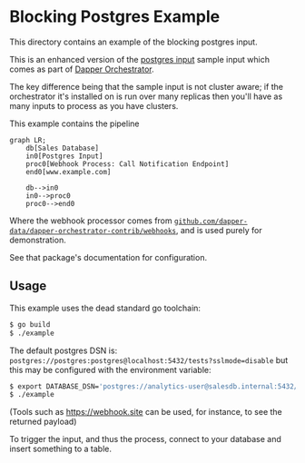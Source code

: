 # Blocking Postgres Example

This directory contains an example of the blocking postgres input.

This is an enhanced version of the [postgres input](https://pkg.go.dev/github.com/dapper-data/dapper-orchestrator#PostgresInput) sample input which comes as part of [Dapper Orchestrator](https://github.com/dapper-data/dapper-orchestrator).

The key difference being that the sample input is not cluster aware; if the orchestrator it's installed on is run over many replicas then you'll have as many inputs to process as you have clusters.

This example contains the pipeline

```mermaid
graph LR;
    db[Sales Database]
    in0[Postgres Input]
    proc0[Webhook Process: Call Notification Endpoint]
    end0[www.example.com]

    db-->in0
    in0-->proc0
    proc0-->end0
```

Where the webhook processor comes from [`github.com/dapper-data/dapper-orchestrator-contrib/webhooks`](https://pkg.go.dev/github.com/dapper-data/dapper-orchestrator-contrib/webhooks), and is used purely for demonstration.

See that package's documentation for configuration.


## Usage

This example uses the dead standard go toolchain:

```bash
$ go build
$ ./example
```

The default postgres DSN is: `postgres://postgres:postgres@localhost:5432/tests?sslmode=disable` but this may be configured with the environment variable:

```bash
$ export DATABASE_DSN='postgres://analytics-user@salesdb.internal:5432/sales'
$ ./example
```

(Tools such as https://webhook.site can be used, for instance, to see the returned payload)

To trigger the input, and thus the process, connect to your database and insert something to a table.
